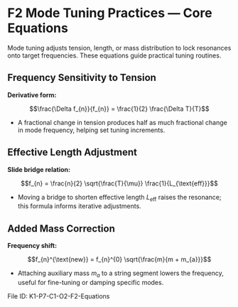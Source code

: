 # F2 Mode Tuning Practices — Core Equations

Mode tuning adjusts tension, length, or mass distribution to lock resonances onto target frequencies. These equations guide practical tuning routines.

## Frequency Sensitivity to Tension
**Derivative form:**

$$\frac{\Delta f_{n}}{f_{n}} = \frac{1}{2} \frac{\Delta T}{T}$$

- A fractional change in tension produces half as much fractional change in mode frequency, helping set tuning increments.

## Effective Length Adjustment
**Slide bridge relation:**

$$f_{n} = \frac{n}{2} \sqrt{\frac{T}{\mu}} \frac{1}{L_{\text{eff}}}$$

- Moving a bridge to shorten effective length $L_{\text{eff}}$ raises the resonance; this formula informs iterative adjustments.

## Added Mass Correction
**Frequency shift:**

$$f_{n}^{\text{new}} = f_{n}^{0} \sqrt{\frac{m}{m + m_{a}}}$$

- Attaching auxiliary mass $m_{a}$ to a string segment lowers the frequency, useful for fine-tuning or damping specific modes.

File ID: K1-P7-C1-O2-F2-Equations
